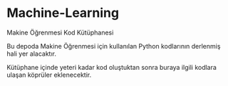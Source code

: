 # Machine-Learning
Makine Öğrenmesi Kod Kütüphanesi

Bu depoda Makine Öğrenmesi için kullanılan Python kodlarının derlenmiş hali yer alacaktır.

Kütüphane içinde yeteri kadar kod oluştuktan sonra buraya ilgili kodlara ulaşan köprüler eklenecektir.